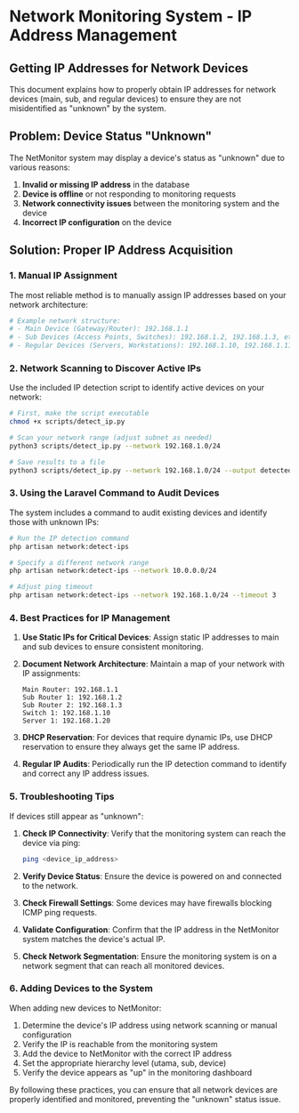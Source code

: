 # Network Monitoring System - IP Address Management

## Getting IP Addresses for Network Devices

This document explains how to properly obtain IP addresses for network devices (main, sub, and regular devices) to ensure they are not misidentified as "unknown" by the system.

## Problem: Device Status "Unknown"

The NetMonitor system may display a device's status as "unknown" due to various reasons:

1. **Invalid or missing IP address** in the database
2. **Device is offline** or not responding to monitoring requests
3. **Network connectivity issues** between the monitoring system and the device
4. **Incorrect IP configuration** on the device

## Solution: Proper IP Address Acquisition

### 1. Manual IP Assignment

The most reliable method is to manually assign IP addresses based on your network architecture:

```bash
# Example network structure:
# - Main Device (Gateway/Router): 192.168.1.1
# - Sub Devices (Access Points, Switches): 192.168.1.2, 192.168.1.3, etc.
# - Regular Devices (Servers, Workstations): 192.168.1.10, 192.168.1.11, etc.
```

### 2. Network Scanning to Discover Active IPs

Use the included IP detection script to identify active devices on your network:

```bash
# First, make the script executable
chmod +x scripts/detect_ip.py

# Scan your network range (adjust subnet as needed)
python3 scripts/detect_ip.py --network 192.168.1.0/24

# Save results to a file
python3 scripts/detect_ip.py --network 192.168.1.0/24 --output detected_devices.json
```

### 3. Using the Laravel Command to Audit Devices

The system includes a command to audit existing devices and identify those with unknown IPs:

```bash
# Run the IP detection command
php artisan network:detect-ips

# Specify a different network range
php artisan network:detect-ips --network 10.0.0.0/24

# Adjust ping timeout
php artisan network:detect-ips --network 192.168.1.0/24 --timeout 3
```

### 4. Best Practices for IP Management

1. **Use Static IPs for Critical Devices**: Assign static IP addresses to main and sub devices to ensure consistent monitoring.

2. **Document Network Architecture**: Maintain a map of your network with IP assignments:
   ```
   Main Router: 192.168.1.1
   Sub Router 1: 192.168.1.2
   Sub Router 2: 192.168.1.3
   Switch 1: 192.168.1.10
   Server 1: 192.168.1.20
   ```

3. **DHCP Reservation**: For devices that require dynamic IPs, use DHCP reservation to ensure they always get the same IP address.

4. **Regular IP Audits**: Periodically run the IP detection command to identify and correct any IP address issues.

### 5. Troubleshooting Tips

If devices still appear as "unknown":

1. **Check IP Connectivity**: Verify that the monitoring system can reach the device via ping:
   ```bash
   ping <device_ip_address>
   ```

2. **Verify Device Status**: Ensure the device is powered on and connected to the network.

3. **Check Firewall Settings**: Some devices may have firewalls blocking ICMP ping requests.

4. **Validate Configuration**: Confirm that the IP address in the NetMonitor system matches the device's actual IP.

5. **Check Network Segmentation**: Ensure the monitoring system is on a network segment that can reach all monitored devices.

### 6. Adding Devices to the System

When adding new devices to NetMonitor:

1. Determine the device's IP address using network scanning or manual configuration
2. Verify the IP is reachable from the monitoring system
3. Add the device to NetMonitor with the correct IP address
4. Set the appropriate hierarchy level (utama, sub, device)
5. Verify the device appears as "up" in the monitoring dashboard

By following these practices, you can ensure that all network devices are properly identified and monitored, preventing the "unknown" status issue.